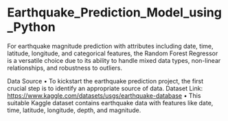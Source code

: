 # Earthquake_Prediction_Model_using_Python
 For earthquake magnitude prediction with attributes including date, time, latitude, longitude, and categorical features, the Random Forest Regressor is a versatile choice due to its ability to handle mixed data types, non-linear relationships, and robustness to outliers.

Data Source 
    •	To kickstart the earthquake prediction project, the first crucial step is to identify an appropriate source of data.
Dataset Link: https://www.kaggle.com/datasets/usgs/earthquake-database
    •	This suitable Kaggle dataset contains earthquake data with features like date, time, latitude, longitude, depth, and magnitude.

